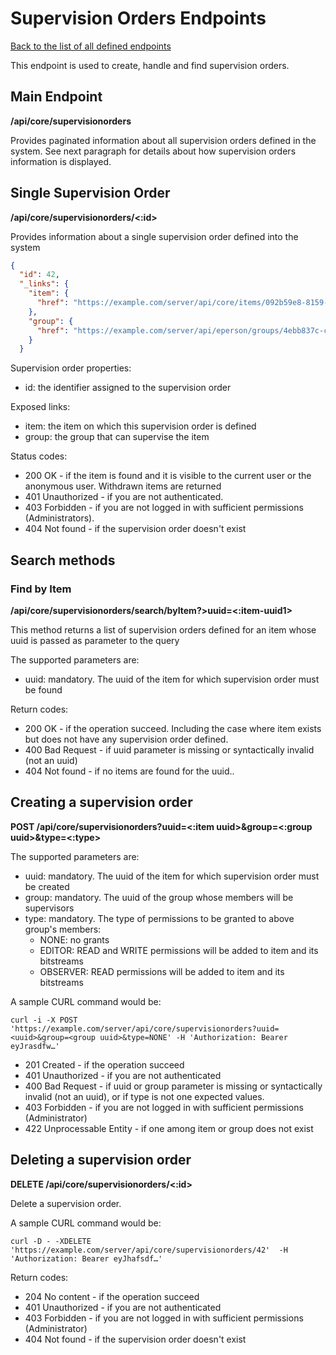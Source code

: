 # Supervision Orders Endpoints
[Back to the list of all defined endpoints](endpoints.md)

This endpoint is used to create, handle and find supervision orders.

## Main Endpoint
**/api/core/supervisionorders**

Provides paginated information about all supervision orders defined in the system. See next paragraph for details about how supervision orders information is displayed.

## Single Supervision Order
**/api/core/supervisionorders/<:id>**

Provides information about a single supervision order defined into the system

```json
{
  "id": 42,
  "_links": {
    "item": {
      "href": "https://example.com/server/api/core/items/092b59e8-8159-4e70-98b5-93ec60bd3431"
    },
    "group": {
      "href": "https://example.com/server/api/eperson/groups/4ebb837c-c2ae-4928-9bb1-6f51df4eeb60"
    }
  }
```
Supervision order properties:
* id: the identifier assigned to the supervision order

Exposed links:
* item: the item on which this supervision order is defined
* group: the group that can supervise the item

Status codes:
* 200 OK - if the item is found and it is visible to the current user or the anonymous user. Withdrawn items are returned
* 401 Unauthorized - if you are not authenticated.
* 403 Forbidden - if you are not logged in with sufficient permissions (Administrators).
* 404 Not found - if the supervision order doesn't exist


## Search methods

### Find by Item
**/api/core/supervisionorders/search/byItem?>uuid=<:item-uuid1>**

This method returns a list of supervision orders defined for an item whose uuid is passed as parameter to the query

The supported parameters are:
* uuid: mandatory. The uuid of the item for which supervision order must be found

 
Return codes:
* 200 OK - if the operation succeed. Including the case where item exists but does not have any supervision order defined.
* 400 Bad Request - if uuid parameter is missing or syntactically invalid (not an uuid) 
* 404 Not found - if no items are found for the uuid..

## Creating a supervision order

**POST /api/core/supervisionorders?uuid=<:item uuid>&group=<:group uuid>&type=<:type>**

The supported parameters are:
* uuid: mandatory. The uuid of the item for which supervision order must be created
* group: mandatory. The uuid of the group whose members will be supervisors
* type: mandatory. The type of permissions to be granted to above group's members: 
  * NONE: no grants
  * EDITOR: READ and WRITE permissions will be added to item and its bitstreams
  * OBSERVER: READ permissions will be added to item and its bitstreams

A sample CURL command would be:
```
curl -i -X POST 'https://example.com/server/api/core/supervisionorders?uuid=<uuid>&group=<group uuid>&type=NONE' -H 'Authorization: Bearer eyJrasdfw…' 
```

* 201 Created - if the operation succeed
* 401 Unauthorized - if you are not authenticated
* 400 Bad Request - if uuid or group parameter is missing or syntactically invalid (not an uuid), or if type is not one expected values.
* 403 Forbidden - if you are not logged in with sufficient permissions (Administrator)
* 422 Unprocessable Entity - if one among item or group does not exist


## Deleting a supervision order

**DELETE /api/core/supervisionorders/<:id>**

Delete a supervision order.

A sample CURL command would be:
```
curl -D - -XDELETE 'https://example.com/server/api/core/supervisionorders/42'  -H 'Authorization: Bearer eyJhafsdf…'
```

Return codes:
* 204 No content - if the operation succeed
* 401 Unauthorized - if you are not authenticated
* 403 Forbidden - if you are not logged in with sufficient permissions (Administrator)
* 404 Not found - if the supervision order doesn't exist 
